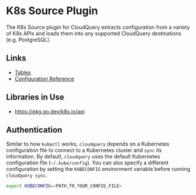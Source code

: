 # K8s Source Plugin

The K8s Source plugin for CloudQuery extracts configuration from a variety of K8s APIs and loads them into any supported CloudQuery destinations (e.g. PostgreSQL).

## Links

- [Tables](./docs/tables/README.md)
- [Configuration Reference](./docs/configuration.md)

## Libraries in Use

- https://pkg.go.dev/k8s.io/api

## Authentication

Similar to how `kubectl` works, `cloudquery` depends on a Kubernetes configuration file to connect to a Kubernetes cluster and `sync` its information. By default, `cloudquery` uses the default Kubernetes configuration
file (`~/.kube/config`). You can also specify a different configuration by setting the `KUBECONFIG` environment variable before running `cloudquery sync`.

```bash
export KUBECONFIG=<PATH_TO_YOUR_CONFIG_FILE>
```